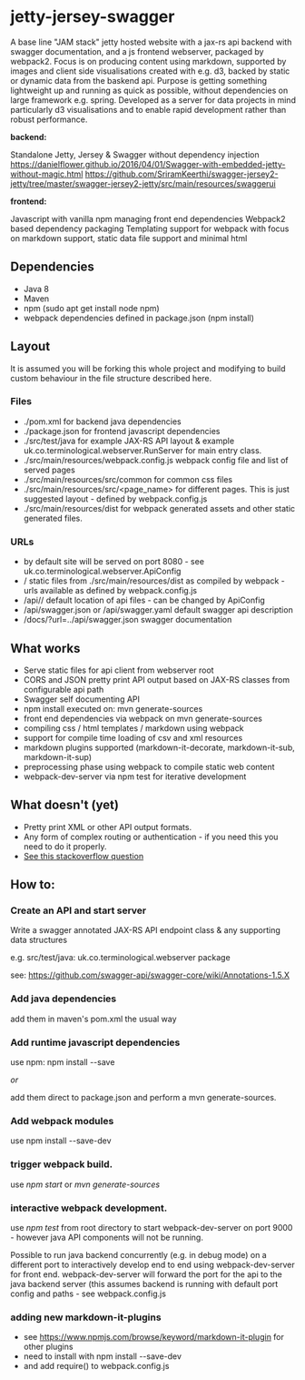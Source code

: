 # jetty-jersey-swagger

A base line "JAM stack" jetty hosted website with a jax-rs api backend with swagger documentation, and a js frontend webserver, packaged by webpack2. Focus is on producing content using markdown, supported by images and client side visualisations created with e.g. d3, backed by static or dynamic data from the baskend api. Purpose is getting something lightweight up and running as quick as possible, without dependencies on large framework e.g. spring. Developed as a server for data projects in mind particularly d3 visualisations and to enable rapid development rather than robust performance.

__backend:__

Standalone Jetty, Jersey & Swagger without dependency injection
https://danielflower.github.io/2016/04/01/Swagger-with-embedded-jetty-without-magic.html
https://github.com/SriramKeerthi/swagger-jersey2-jetty/tree/master/swagger-jersey2-jetty/src/main/resources/swaggerui

__frontend:__

Javascript with vanilla npm managing front end dependencies
Webpack2 based dependency packaging 
Templating support for webpack with focus on markdown support, static data file support and minimal html 

## Dependencies

- Java 8
- Maven
- npm (sudo apt get install node npm)
- webpack dependencies defined in package.json (npm install)

## Layout

It is assumed you will be forking this whole project and modifying to build custom behaviour in the file structure described here.  

### Files

- ./pom.xml for backend java dependencies
- ./package.json for frontend javascript dependencies
- ./src/test/java for example JAX-RS API layout & example uk.co.terminological.webserver.RunServer for main entry class.
- ./src/main/resources/webpack.config.js webpack config file and list of served pages
- ./src/main/resources/src/common for common css files
- ./src/main/resources/src/<page_name> for different pages. This is just suggested layout - defined by webpack.config.js
- ./src/main/resources/dist for webpack generated assets and other static generated files.

### URLs

- by default site will be served on port 8080 - see uk.co.terminological.webserver.ApiConfig
- / static files from ./src/main/resources/dist as compiled by webpack - urls available as defined by webpack.config.js
- /api/<jax-rs-endpoint>/<options> default location of api files - can be changed by ApiConfig
- /api/swagger.json or /api/swagger.yaml default swagger api description
- /docs/?url=../api/swagger.json swagger documentation

## What works

- Serve static files for api client from webserver root
- CORS and JSON pretty print API output based on JAX-RS classes from configurable api path
- Swagger self documenting API
- npm install executed on: mvn generate-sources
- front end dependencies via webpack on mvn generate-sources
- compiling css / html templates / markdown using webpack
- support for compile time loading of csv and xml resources
- markdown plugins supported (markdown-it-decorate, markdown-it-sub, markdown-it-sup)
- preprocessing phase using webpack to compile static web content
- webpack-dev-server via npm test for iterative development

## What doesn't (yet)

- Pretty print XML or other API output formats.
- Any form of complex routing or authentication - if you need this you need to do it properly.
- [See this stackoverflow question](https://stackoverflow.com/questions/26777083/best-practice-for-rest-token-based-authentication-with-jax-rs-and-jersey)

## How to:

### Create an API and start server
Write a swagger annotated JAX-RS API endpoint class & any supporting data structures

e.g. src/test/java: uk.co.terminological.webserver package

see: https://github.com/swagger-api/swagger-core/wiki/Annotations-1.5.X


### Add java dependencies
add them in maven's pom.xml the usual way

### Add runtime javascript dependencies
use npm: npm install --save <scriptname>

*or* 

add them direct to package.json and perform a mvn generate-sources.

### Add webpack modules
use npm install --save-dev <scriptname>

### trigger webpack build. 
use *npm start* or *mvn generate-sources*

### interactive webpack development. 

use *npm test* from root directory to start webpack-dev-server on port 9000 - however java API components will not be running.

Possible to run java backend concurrently (e.g. in debug mode) on a different port to interactively develop end to end using webpack-dev-server for front end. webpack-dev-server will forward the port for the api to the java backend server (this assumes backend is running with default port config and paths - see webpack.config.js 

### adding new markdown-it-plugins
- see https://www.npmjs.com/browse/keyword/markdown-it-plugin for other plugins
- need to install with npm install --save-dev <plugin>
- and add require(<plugin>) to webpack.config.js

